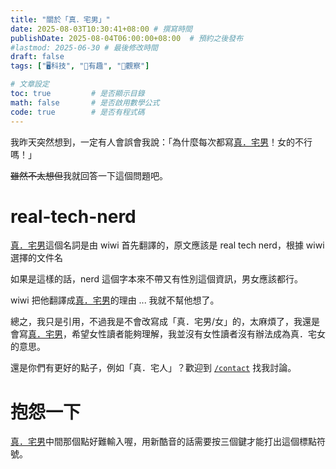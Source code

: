 ```yaml
---
title: "關於「真．宅男」"
date: 2025-08-03T10:30:41+08:00 # 撰寫時間
publishDate: 2025-08-04T06:00:00+08:00  # 預約之後發布
#lastmod: 2025-06-30 # 最後修改時間
draft: false
tags: ["🖥️科技", "🤪有趣", "🤔觀察"]

# 文章設定
toc: true         # 是否顯示目錄
math: false       # 是否啟用數學公式
code: true        # 是否有程式碼
---
```


我昨天突然想到，一定有人會誤會我說：「為什麼每次都寫[真．宅男](https://wiwi.blog/docs/tech/fake-vs-real-tech-nerd)！女的不行嗎！」

~~雖然不太想但~~我就回答一下這個問題吧。

# real-tech-nerd

[真．宅男](https://wiwi.blog/docs/tech/fake-vs-real-tech-nerd)這個名詞是由 wiwi 首先翻譯的，原文應該是 real tech nerd，根據 wiwi 選擇的文件名

如果是這樣的話，nerd 這個字本來不帶又有性別這個資訊，男女應該都行。

wiwi 把他翻譯成[真．宅男](https://wiwi.blog/docs/tech/fake-vs-real-tech-nerd)的理由 ... 我就不幫他想了。

總之，我只是引用，不過我是不會改寫成「真．宅男/女」的，太麻煩了，我還是會寫[真．宅男](https://wiwi.blog/docs/tech/fake-vs-real-tech-nerd)，希望女性讀者能夠理解，我並沒有女性讀者沒有辦法成為真．宅女的意思。

還是你們有更好的點子，例如「真．宅人」？歡迎到 [`/contact`](https://tux24.xyz/contact) 找我討論。

# 抱怨一下

[真．宅男](https://wiwi.blog/docs/tech/fake-vs-real-tech-nerd)中間那個點好難輸入喔，用新酷音的話需要按三個鍵才能打出這個標點符號。